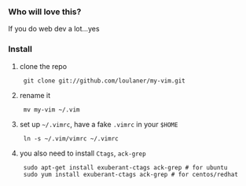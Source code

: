 ### Who will love this?
If you do web dev a lot...yes

### Install
1. clone the repo

        git clone git://github.com/loulaner/my-vim.git

1. rename it

        mv my-vim ~/.vim

1. set up `~/.vimrc`, have a fake `.vimrc` in your `$HOME`

        ln -s ~/.vim/vimrc ~/.vimrc

1. you also need to install `Ctags`, `ack-grep`

        sudo apt-get install exuberant-ctags ack-grep # for ubuntu
        sudo yum install exuberant-ctags ack-grep # for centos/redhat

